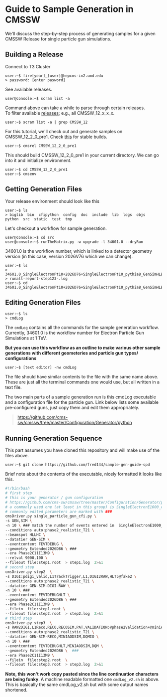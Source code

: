 # Guide to Sample Generation in CMSSW

We'll discuss the step-by-step process of generating samples for a given CMSSW Release for single particle gun simulations. 

## Building a Release
Connect to T3 Cluster
```console
user:~$ fire[year]_[user]@hepcms-in2.umd.edu 
> password: [enter pasword] 
```

See available releases. 
```console
user@console:~$ scram list -a 
```

Command above can take a while to parse through certain releases.\
To filter available [releases](https://twiki.cern.ch/twiki/bin/view/CMSPublic/WorkBookWhichRelease); e.g., all CMSSW_12_x_x_x.
```console
user:~$ scram list -a | grep CMSSW_12     
```
For this tutorial, we'll check out and generate samples on CMSSW_12_2_0_pre1. Check [this](https://github.com/cms-sw/cmssw/releases) for stable builds. 
```console
user:~$ cmsrel CMSSW_12_2_0_pre1
```

This should build CMSSW_12_2_0_pre1 in your current directory. We can go into it and initialize environment. 
```console
user:~$ cd CMSSW_12_2_0_pre1
user:~$ cmsenv
```
## Getting Generation Files
Your release environment should look like this 
```console
user:~$ ls
> biglib  bin  cfipython  config  doc  include  lib  logs  objs  python  src  static  test  tmp
```
Let's checkout a workflow for sample generation. 
```console
user@console:~$ cd src
user@console:~$ runTheMatrix.py -w upgrade -l 34601.0 --dryRun
```
34601.0 is the workflow number, which is linked to a detector geometry version (in this case, version 2026V76 which we can change). 

```console
user:~$ ls
> 34601.0_SingleElectronPt10+2026D76+SingleElectronPt10_pythia8_GenSimHLBeamSpot+DigiTrigger+RecoGlobal+HARVESTGlobal  
> runall-report-step123-.log
user:~$ cd 34601.0_SingleElectronPt10+2026D76+SingleElectronPt10_pythia8_GenSimHLBeamSpot....
```

## Editing Generation Files
```console
user:~$ ls
> cmdLog
```
The ```cmdLog```  contains all the commands for the sample generation workflow. Currently, 34601.0 is the workflow number for Electron Particle Gun Simulations at 1 TeV. 

**But you can use this workflow as an outline to make various other sample generations with different geometeries and particle gun types/ configurations**
```console
user:~$ [text editor] -nw cmdLog 
```
The file should have similar contents to the file with the same name above. These are just all the terminal commands one would use, but all written in a text file.

The two main parts of a sample generation run is this cmdLog executable and a configuration file for the particle gun. 
Link below lists some available pre-configured guns, just copy them and edit them appropriately.  

> https://github.com/cms-sw/cmssw/tree/master/Configuration/Generator/python 


## Running Generation Sequence 

This part assumes you have cloned this repository and will make use of the files above. 

```console
user:~$ git clone https://github.com/fred144/sample-gen-guide-spd
```
Brief note about the contents of the executable, nicely formatted it looks like this. 
```bash
#!/bin/bash  
# first step
# this is your generator / gun configuration 
# https://github.com/cms-sw/cmssw/tree/master/Configuration/Generator/python lists some available pre-configured guns 
# a commonly used one (at least in this group) is SingleElectronE1000_cfi.py
# commonly edited parameters are marked with ###
cmsDriver.py single_particle_gun_cfi.py \ 
-s GEN,SIM \
-n 10 \ ### match the number of events entered in  SingleElectronE1000_cfi.py
--conditions auto:phase2_realistic_T21 \
--beamspot HLLHC \ 
--datatier GEN-SIM \
--eventcontent FEVTDEBUG \
--geometry Extended2026D86 \ ###
--era Phase2C11I13M9 \ 
--relval 9000,100 \
--fileout file:step1.root  > step1.log  2>&1
# second step
cmsDriver.py step2  \
-s DIGI:pdigi_valid,L1TrackTrigger,L1,DIGI2RAW,HLT:@fake2 \
--conditions auto:phase2_realistic_T21 \
--datatier GEN-SIM-DIGI-RAW \
-n 10 \ ###
--eventcontent FEVTDEBUGHLT \
--geometry Extended2026D86 \ ###
--era Phase2C11I13M9 \
--filein  file:step1.root \ 
--fileout file:step2.root  > step2.log  2>&1 
# third step
cmsDriver.py step3  \
-s RAW2DIGI,L1Reco,RECO,RECOSIM,PAT,VALIDATION:@phase2Validation+@miniAODValidation,DQM:@phase2+@miniAODDQM \
--conditions auto:phase2_realistic_T21 \ 
--datatier GEN-SIM-RECO,MINIAODSIM,DQMIO \
-n 10 \ ###
--eventcontent FEVTDEBUGHLT,MINIAODSIM,DQM \
--geometry Extended2026D86 \  ###
--era Phase2C11I13M9 \
--filein  file:step2.root  \
--fileout file:step3.root  > step3.log  2>&1
```
**Note, this won't work copy pasted since the line continuation characters are being funky**.
A machine readable formatted one ```cmdLog_v2.sh``` is above. This is basically the same cmdLog_v2.sh but with some output names shortened. 








